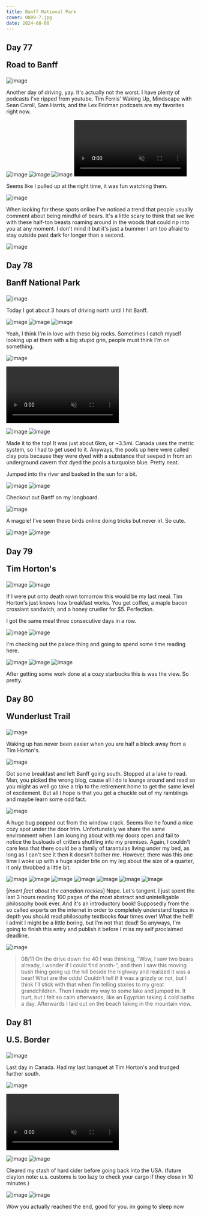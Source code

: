 ```yaml
---
title: Banff National Park
cover: 0809-7.jpg
date: 2024-08-08
---
```


## Day 77 <p class="inline text-gray-700 ">Road to Banff</p>

![image](/data/trips/west-coast-2024/attachments/0808-1.jpg)

Another day of driving, yay. It's actually not the worst. I have plenty of podcasts I've ripped from youtube. Tim Ferris' Waking Up, Mindscape with Sean Caroll, Sam Harris, and the Lex Fridman podcasts are my favorites right now.

![image](/data/trips/west-coast-2024/attachments/0808-2.jpg)
![image](/data/trips/west-coast-2024/attachments/0808-3.jpg)
![image](/data/trips/west-coast-2024/attachments/0808-4.jpg)
<video src="/data/trips/west-coast-2024/attachments/0808-vid.mp4" type="video/mp4" autoplay loop muted playsinline ></video>

Seems like I pulled up at the right time, it was fun watching them.

![image](/data/trips/west-coast-2024/attachments/0808-5.jpg)

When looking for these spots online I've noticed a trend that people usually comment about being mindful of bears. It's a little scary to think that we live with these half-ton beasts roaming around in the woods that could rip into you at any moment. I don't mind it but it's just a bummer I am too afraid to stay outside past dark for longer than a second.

![image](/data/trips/west-coast-2024/attachments/0808-6.jpg)

## Day 78 <p class="inline text-gray-700 ">Banff National Park</p>

![image](/data/trips/west-coast-2024/attachments/0809-1.jpg)

Today I got about 3 hours of driving north until I hit Banff.

![image](/data/trips/west-coast-2024/attachments/0809-2.jpg)
![image](/data/trips/west-coast-2024/attachments/0809-3.jpg)
![image](/data/trips/west-coast-2024/attachments/0809-4.jpg)

Yeah, I think I'm in love with these big rocks. Sometimes I catch myself looking up at them with a big stupid grin, people must think I'm on something.

![image](/data/trips/west-coast-2024/attachments/0809-5.jpg)

<video src="/data/trips/west-coast-2024/attachments/0809-vid.mp4" type="video/mp4" autoplay loop muted playsinline ></video>

![image](/data/trips/west-coast-2024/attachments/0809-6.jpg)
![image](/data/trips/west-coast-2024/attachments/0809-7.jpg)

Made it to the top! It was just about 6km, or ~3.5mi. Canada uses the metric system, so I had to get used to it. Anyways, the pools up here were called clay pots because they were dyed with a substance that seeped in from an underground cavern that dyed the pools a turquoise blue. Pretty neat.

Jumped into the river and basked in the sun for a bit.

![image](/data/trips/west-coast-2024/attachments/0809-8.jpg)
![image](/data/trips/west-coast-2024/attachments/0809-9.jpg)

Checkout out Banff on my longboard. 

![image](/data/trips/west-coast-2024/attachments/0809-10.jpg)

A magpie! I've seen these birds online doing tricks but never irl. So cute.

![image](/data/trips/west-coast-2024/attachments/0809-11.jpg)
![image](/data/trips/west-coast-2024/attachments/0809-12.jpg)

## Day 79 <p class="inline text-gray-700 ">Tim Horton's</p>

![image](/data/trips/west-coast-2024/attachments/0810-1.jpg)
![image](/data/trips/west-coast-2024/attachments/0810-2.jpg)

If I were put onto death rown tomorrow this would be my last meal. Tim Horton's just knows how breakfast works. You get coffee, a maple bacon crossiant sandwich, and a honey crueller for $5. Perfection.

I got the same meal three consecutive days in a row.

![image](/data/trips/west-coast-2024/attachments/0810-3.jpg)
![image](/data/trips/west-coast-2024/attachments/0810-4.jpg)

I'm checking out the palace thing and going to spend some time reading here.

![image](/data/trips/west-coast-2024/attachments/0810-5.jpg)
![image](/data/trips/west-coast-2024/attachments/0810-6.jpg)
![image](/data/trips/west-coast-2024/attachments/0810-7.jpg)

After getting some work done at a cozy starbucks this is was the view. So pretty.

## Day 80 <p class="inline text-gray-700 ">Wunderlust Trail</p>

![image](/data/trips/west-coast-2024/attachments/0811-1.jpg)

Waking up has never been easier when you are half a block away from a Tim Horton's.

![image](/data/trips/west-coast-2024/attachments/0811-2.jpg)

Got some breakfast and left Banff going south. Stopped at a lake to read. Man, you picked the wrong blog, cause all I do is lounge around and read so you might as well go take a trip to the retirement home to get the same level of excitement. But all I hope is that you get a chuckle out of my ramblings and maybe learn some odd fact. 

![image](/data/trips/west-coast-2024/attachments/0811-3.jpg)

A huge bug popped out from the window crack. Seems like he found a nice cozy spot under the door trim. Unfortunately we share the same environment when I am lounging about with my doors open and fail to notice the busloads of critters shuttling into my premises. Again, I couldn't care less that there could be a family of tarantulas living under my bed, as long as I can't see it then it doesn't bother me. However, there was this one time I woke up with a huge spider bite on my leg about the size of a quarter, it only throbbed a little bit.

![image](/data/trips/west-coast-2024/attachments/0811-4.jpg)
![image](/data/trips/west-coast-2024/attachments/0811-5.jpg)
![image](/data/trips/west-coast-2024/attachments/0811-6.jpg)
![image](/data/trips/west-coast-2024/attachments/0811-7.jpg)
![image](/data/trips/west-coast-2024/attachments/0811-8.jpg)
![image](/data/trips/west-coast-2024/attachments/0811-9.jpg)
![image](/data/trips/west-coast-2024/attachments/0811-10.jpg)

[*insert fact about the canadian rockies*] Nope. Let's tangent. I just spent the last 3 hours reading 100 pages of the most abstract and unintelligable philosophy book ever. And it's an introductory book! Supposedly from the so called experts on the internet in order to completely understand topics in depth you should read philosophy textbooks **four** times over! What the hell! I admit I might be a little boring, but I'm not that dead! So anyways, I'm going to finish this entry and publish it before I miss my self proclaimed deadline. 

![image](/data/trips/west-coast-2024/attachments/0811-11.jpg)

> 08/11
> On the drive down the 40 I was thinking, “Wow, I saw two bears already, I wonder if I could find anoth-”, and then I saw this moving bush thing going up the hill beside the highway and realized it was a bear! What are the odds! Couldn’t tell if it was a grizzly or not, but I think I’ll stick with that when I’m telling stories to my great grandchildren. Then I made my way to some lake and jumped in. It hurt, but I felt so calm afterwards, like an Egyptian taking 4 cold baths a day. Afterwards I laid out on the beach taking in the mountain view. 

## Day 81 <p class="inline text-gray-700 ">U.S. Border</p>

![image](/data/trips/west-coast-2024/attachments/0812-1.jpg)

Last day in Canada. Had my last banquet at Tim Horton's and trudged further south.

![image](/data/trips/west-coast-2024/attachments/0812-2.jpg)

<video src="/data/trips/west-coast-2024/attachments/0812-vid.mp4" type="video/mp4" autoplay loop muted playsinline ></video>

![image](/data/trips/west-coast-2024/attachments/0812-4.jpg)
![image](/data/trips/west-coast-2024/attachments/0812-5.png)

Cleared my stash of hard cider before going back into the USA. (future clayton note: u.s. customs is too lazy to check your cargo if they close in 10 minutes )

<!-- ![image](/data/trips/west-coast-2024/attachments/0812-3.jpg) -->
![image](/data/trips/west-coast-2024/attachments/0812-6.jpg)
![image](/data/trips/west-coast-2024/attachments/0812-7.jpg)



Wow you actually reached the end, good for you. im going to sleep now
